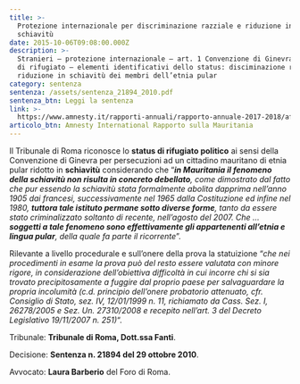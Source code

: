 ```yaml
---
title: >-
  Protezione internazionale per discriminazione razziale e riduzione in
  schiavitù
date: 2015-10-06T09:08:00.000Z
description: >-
  Stranieri – protezione internazionale – art. 1 Convenzione di Ginevra: status
  di rifugiato – elementi identificativi dello status: disciminazione razziale e
  riduzione in schiavitù dei membri dell’etnia pular
category: sentenza
sentenza: /assets/sentenza_21894_2010.pdf
sentenza_btn: Leggi la sentenza
link: >-
  https://www.amnesty.it/rapporti-annuali/rapporto-annuale-2017-2018/africa/mauritania/
articolo_btn: Amnesty International Rapporto sulla Mauritania
---
```

Il Tribunale di Roma riconosce lo **status di rifugiato politico** ai sensi della Convenzione di Ginevra per persecuzioni ad un cittadino mauritano di etnia pular ridotto in **schiavitù** considerando che “_**in Mauritania il fenomeno della schiavitù non risulta in concreto debellato**, come dimostrato dal fatto che pur essendo la schiavitù stata formalmente abolita dapprima nell’anno 1905 dai francesi, successivamente nel 1965 dalla Costituzione ed infine nel 1980, **tuttora tale istituto permane sotto diverse forme**, tanto da essere stato criminalizzato soltanto di recente, nell’agosto del 2007. Che … **soggetti a tale fenomeno sono effettivamente gli appartenenti all’etnia e lingua pular**, della quale fa parte il ricorrente_”.

Rilevante a livello procedurale e sull’onere della prova la statuizione “_che nei procedimenti in esame la prova può del resto essere valutata con minore rigore, in considerazione dell’obiettiva difficoltà in cui incorre chi si sia trovato precipitosamente a fuggire dal proprio paese per salvaguardare la propria incolumità (c.d. principio dell’onere probatorio attenuato, cfr. Consiglio di Stato, sez. IV, 12/01/1999 n. 11, richiamato da Cass. Sez. I, 26278/2005 e Sez. Un. 27310/2008 e recepito nell’art. 3 del Decreto Legislativo 19/11/2007 n. 251)_“.

Tribunale: **Tribunale di Roma, Dott.ssa Fanti**. 

Decisione: **Sentenza n. 21894 del 29 ottobre 2010**.

Avvocato: **Laura Barberio** del Foro di Roma.
